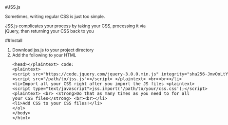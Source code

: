 #JSS.js

Sometimes, writing regular CSS is just too simple.

JSS.js complicates your process by taking your CSS, processing it via jQuery, then returning your CSS back to you

##Install
1) Download jss.js to your project directory
2) Add the following to your HTML <plaintext><head></plaintext> code:
		<plaintext>
			<script src="https://code.jquery.com/jquery-3.0.0.min.js" integrity="sha256-JmvOoLtYsmqlsWxa7mDSLMwa6dZ9rrIdtrrVYRnDRH0=" crossorigin="anonymous"></script>
			<script src="/path/to/jss.js"></script>
		</plaintext>
	<br><br>
3) Import all your CSS right after you import the JS files
		<plaintext>
			<script type="text/javascript">jss.import('/path/to/your/css.css');</script>
		<plaintext>
	<br>
	<strong>Do that as many times as you need to for all your CSS files</strong>
	<br><br>
4) Add CSS to your CSS files!
